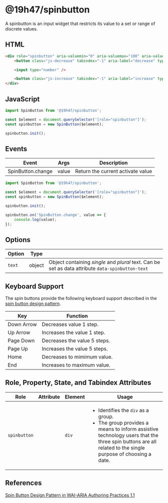 # @19h47/spinbutton

A spinbutton is an input widget that restricts its value to a set or range of discrete values.

## HTML

```html
<div role="spinbutton" aria-valuemin="0" aria-valuemax="100" aria-valuenow="10">
	<button class="js-decrease" tabindex="-1" aria-label="decrease" type="button">-</button>

	<input type="number" />

	<button class="js-increase" tabindex="-1" aria-label="increase" type="button">+</button>
</div>
```

## JavaScript

```javascript
import SpinButton from '@19h47/spinbutton';

const $element = document.querySelector('[role="spinbutton"]');
const spinbutton = new SpinButton($element);

spinbutton.init();
```

## Events

| Event             | Args  | Description                       |
| ----------------- | ----- | --------------------------------- |
| SpinButton.change | value | Return the current activate value |

```javascript
import SpinButton from '@19h47/spinbutton';

const $element = document.querySelector('[role="spinbutton"]');
const spinbutton = new SpinButton($element);

spinbutton.init();

spinbutton.on('SpinButton.change', value => {
	console.log(value);
});
```

## Options

| Option | Type   |                                                                                                   |
| ------ | ------ | ------------------------------------------------------------------------------------------------- |
| `text` | object | Object containing _single_ and _plural_ text. Can be set as data attribute `data-spinbutton-text` |

## Keyboard Support

The spin buttons provide the following keyboard support described in the [spin button design pattern](https://www.w3.org/TR/wai-aria-practices/#spinbutton).

| Key        | Function                     |
| ---------- | ---------------------------- |
| Down Arrow | Decreases value 1 step.      |
| Up Arrow   | Increases the value 1 step.  |
| Page Down  | Decreases the value 5 steps. |
| Page Up    | Increases the value 5 steps. |
| Home       | Decreases to mimimum value.  |
| End        | Increases to maximum value.  |

## Role, Property, State, and Tabindex Attributes

| Role         | Attribute | Element | Usage                                                                                                                                                                                                            |
| ------------ | --------- | ------- | ---------------------------------------------------------------------------------------------------------------------------------------------------------------------------------------------------------------- |
| `spinbutton` |           | `div`   | <ul><li>Identifies the `div` as a group.</li><li>The group provides a means to inform assistive technology users that the three spin buttons are all related to the single purpose of choosing a date.</li></ul> |

## References

[Spin Button Design Pattern in WAI-ARIA Authoring Practices 1.1](https://www.w3.org/TR/wai-aria-practices/#spinbutton)
